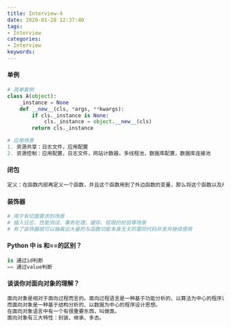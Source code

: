 ```yaml
---
title: Interview-4
date: 2020-01-28 12:37:40
tags:
- Interview
categories:
- Interview
keywords:
---
```


#### 单例

```python
# 简单案例
class A(object):
    _instance = None
    def __new__(cls, *args, **kwargs):
        if cls._instance is None:
            cls._instance = object.__new__(cls)
        return cls._instance
```

```python
# 应用场景
1. 资源共享：日志文件，应用配置
2. 资源控制：应用配置，日志文件，网站计数器，多线程池，数据库配置，数据库连接池
```

#### 闭包

```python
定义：在函数内部再定义一个函数，并且这个函数用到了外边函数的变量，那么将这个函数以及用到的一些变量称之为闭包。
```

#### 装饰器

```python
# 用于有切面需求的场景
# 插入日志、性能测试、事务处理、缓存、权限的校验等场景
# 有了装饰器就可以抽离出大量的与函数功能本身无关的雷同代码并发并继续使用
```

####  Python 中 is 和==的区别？

```python
is 通过id判断
== 通过value判断
```

#### 谈谈你对面向对象的理解？

```python
面向对象是相对于面向过程而言的。面向过程语言是一种基于功能分析的、以算法为中心的程序设计方法；
而面向对象是一种基于结构分析的、以数据为中心的程序设计思想。
在面向对象语言中有一个有很重要东西，叫做类。
面向对象有三大特性：封装、继承、多态。
```


